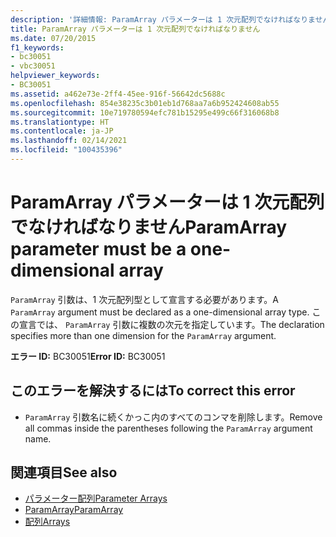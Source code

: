 ```yaml
---
description: '詳細情報: ParamArray パラメーターは 1 次元配列でなければなりません'
title: ParamArray パラメーターは 1 次元配列でなければなりません
ms.date: 07/20/2015
f1_keywords:
- bc30051
- vbc30051
helpviewer_keywords:
- BC30051
ms.assetid: a462e73e-2ff4-45ee-916f-56642dc5688c
ms.openlocfilehash: 854e38235c3b01eb1d768aa7a6b952424608ab55
ms.sourcegitcommit: 10e719780594efc781b15295e499c66f316068b8
ms.translationtype: HT
ms.contentlocale: ja-JP
ms.lasthandoff: 02/14/2021
ms.locfileid: "100435396"
---
```

# <a name="paramarray-parameter-must-be-a-one-dimensional-array"></a><span data-ttu-id="4c692-103">ParamArray パラメーターは 1 次元配列でなければなりません</span><span class="sxs-lookup"><span data-stu-id="4c692-103">ParamArray parameter must be a one-dimensional array</span></span>

<span data-ttu-id="4c692-104">`ParamArray` 引数は、1 次元配列型として宣言する必要があります。</span><span class="sxs-lookup"><span data-stu-id="4c692-104">A `ParamArray` argument must be declared as a one-dimensional array type.</span></span> <span data-ttu-id="4c692-105">この宣言では、 `ParamArray` 引数に複数の次元を指定しています。</span><span class="sxs-lookup"><span data-stu-id="4c692-105">The declaration specifies more than one dimension for the `ParamArray` argument.</span></span>  
  
 <span data-ttu-id="4c692-106">**エラー ID:** BC30051</span><span class="sxs-lookup"><span data-stu-id="4c692-106">**Error ID:** BC30051</span></span>  
  
## <a name="to-correct-this-error"></a><span data-ttu-id="4c692-107">このエラーを解決するには</span><span class="sxs-lookup"><span data-stu-id="4c692-107">To correct this error</span></span>  
  
- <span data-ttu-id="4c692-108">`ParamArray` 引数名に続くかっこ内のすべてのコンマを削除します。</span><span class="sxs-lookup"><span data-stu-id="4c692-108">Remove all commas inside the parentheses following the `ParamArray` argument name.</span></span>  
  
## <a name="see-also"></a><span data-ttu-id="4c692-109">関連項目</span><span class="sxs-lookup"><span data-stu-id="4c692-109">See also</span></span>

- [<span data-ttu-id="4c692-110">パラメーター配列</span><span class="sxs-lookup"><span data-stu-id="4c692-110">Parameter Arrays</span></span>](../programming-guide/language-features/procedures/parameter-arrays.md)
- [<span data-ttu-id="4c692-111">ParamArray</span><span class="sxs-lookup"><span data-stu-id="4c692-111">ParamArray</span></span>](../language-reference/modifiers/paramarray.md)
- [<span data-ttu-id="4c692-112">配列</span><span class="sxs-lookup"><span data-stu-id="4c692-112">Arrays</span></span>](../programming-guide/language-features/arrays/index.md)
